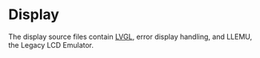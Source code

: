 # Display

The display source files contain [LVGL](https://littlevgl.com/), error display
handling, and LLEMU, the Legacy LCD Emulator.
